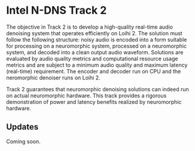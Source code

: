 # Intel N-DNS Track 2

The objective in Track 2 is to develop a high-quality real-time audio denoising system that operates efficiently on Loihi 2. The solution must follow the following structure: noisy audio is encoded into a form suitable for processing on a neuromorphic system, processed on a neuromorphic system, and decoded into a clean output audio waveform. Solutions are evaluated by audio quality metrics and computational resource usage metrics and are subject to a minimum audio quality and maximum latency (real-time) requirement. The encoder and decoder run on CPU and the neromorphic denoiser runs on Loihi 2.

Track 2 guarantees that neuromorphic denoising solutions can indeed run on actual neuromorphic hardware. This track provides a rigorous demonstration of power and latency benefits realized by neuromorphic hardware.

## Updates

Coming soon.
